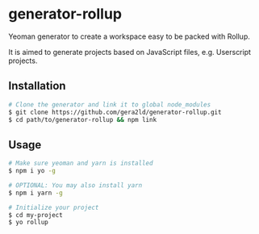 generator-rollup
===

Yeoman generator to create a workspace easy to be packed with Rollup.

It is aimed to generate projects based on JavaScript files, e.g. Userscript projects.

Installation
---

``` sh
# Clone the generator and link it to global node_modules
$ git clone https://github.com/gera2ld/generator-rollup.git
$ cd path/to/generator-rollup && npm link
```

Usage
---

``` sh
# Make sure yeoman and yarn is installed
$ npm i yo -g

# OPTIONAL: You may also install yarn
$ npm i yarn -g

# Initialize your project
$ cd my-project
$ yo rollup
```
